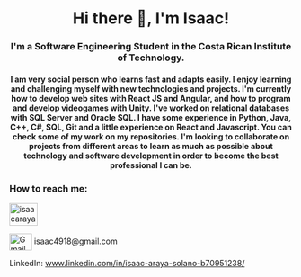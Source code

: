 <h1 align="center">Hi there 👋, I'm Isaac!</h1>
<h3 align="center">I'm a Software Engineering Student in the Costa Rican Institute of Technology.</h3>

<h4 align="center">I am very social person who learns fast and adapts easily. I enjoy learning and challenging myself with new technologies and projects. I'm currently how to develop web sites with React JS and Angular, and how to program and develop videogames with Unity. I've worked on relational databases with SQL Server and Oracle SQL. I have some experience in Python, Java, C++, C#, SQL, Git and a little experience on React and Javascript. You can check some of my work on my repositories. I'm looking to collaborate on projects from different areas to learn as much as possible about technology and software development in order to become the best professional I can be.</h4>

<h3>How to reach me:</h3>
<p align="left">
<a href="https://www.linkedin.com/in/isaac-araya-solano-b70951238/" target="blank"><img src="https://raw.githubusercontent.com/rahuldkjain/github-profile-readme-generator/master/src/images/icons/Social/linked-in-alt.svg" alt="isaacaraya" height="40" width="50" /></a>
</p>

<p align="left"> <a href="https://www.gmail.com" target="blank"><img align="center" src="https://user-images.githubusercontent.com/38987656/220407870-68bd017a-a1cd-46e7-b34a-92392b208be7.png" alt="Gmail" width="40" height="30"/></a>   isaac4918@gmail.com</p>

LinkedIn: www.linkedin.com/in/isaac-araya-solano-b70951238/
